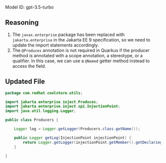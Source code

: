 Model ID: gpt-3.5-turbo
## Reasoning

1. The `javax.enterprise` package has been replaced with `jakarta.enterprise` in the Jakarta EE 9 specification, so we need to update the import statements accordingly.
2. The `@Produces` annotation is not required in Quarkus if the producer method is annotated with a scope annotation, a stereotype, or a qualifier. In this case, we can use a `@Named` getter method instead to access the field.

## Updated File

```java
package com.redhat.coolstore.utils;

import jakarta.enterprise.inject.Produces;
import jakarta.enterprise.inject.spi.InjectionPoint;
import java.util.logging.Logger;

public class Producers {

    Logger log = Logger.getLogger(Producers.class.getName());

    public Logger getLog(InjectionPoint injectionPoint) {
        return Logger.getLogger(injectionPoint.getMember().getDeclaringClass().getName());
    }

}
```